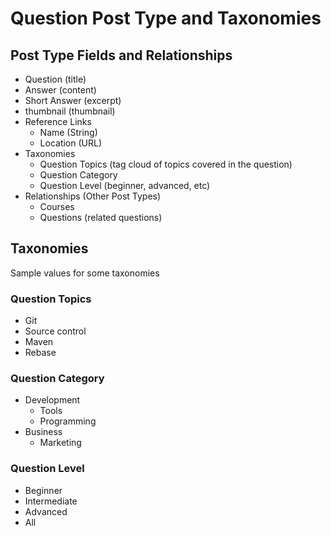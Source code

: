 # Question Post Type and Taxonomies

## Post Type Fields and Relationships

 * Question (title)
 * Answer (content)
 * Short Answer (excerpt)
 * thumbnail (thumbnail)
 * Reference Links
    * Name (String)
    * Location (URL)
 * Taxonomies
    * Question Topics (tag cloud of topics covered in the question)
    * Question Category
    * Question Level (beginner, advanced, etc)
 * Relationships (Other Post Types)
    * Courses
    * Questions (related questions)

## Taxonomies

Sample values for some taxonomies

### Question Topics

* Git
* Source control
* Maven
* Rebase

### Question Category

* Development
  * Tools
  * Programming
* Business
  * Marketing

### Question Level

* Beginner
* Intermediate
* Advanced
* All
